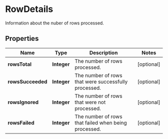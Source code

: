 

# RowDetails

Information about the nuber of rows processed.

## Properties

| Name | Type | Description | Notes |
|------------ | ------------- | ------------- | -------------|
|**rowsTotal** | **Integer** | The number of rows processed. |  [optional] |
|**rowsSucceeded** | **Integer** | The number of rows that were successfully processed. |  [optional] |
|**rowsIgnored** | **Integer** | The number of rows that were not processed. |  [optional] |
|**rowsFailed** | **Integer** | The number of rows that failed when being processed. |  [optional] |



